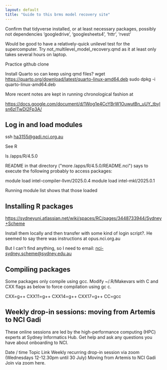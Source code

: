 ```yaml
---
layout: default
title: "Guide to this brms model recovery site"
---
```


Confirm that tidyverse installed, or at least necessary packages, possibly not dependencies ‘googledrive’, ‘googlesheets4’, ‘httr’, ‘rvest’

Would be good to have a relatively-quick unilevel test for the supercomputer.
Try not_multilevel_model_recovery.qmd as it at least only takes several hours on laptop.

Practice github clone

Install Quarto so can keep using qmd files?
	wget https://quarto.org/download/latest/quarto-linux-amd64.deb
sudo dpkg -i quarto-linux-amd64.deb


More recent notes are kept in running chronological fashion at

https://docs.google.com/document/d/1Wog1e4CcYBrW1OuwutBn_uUY_tbyIsn6zITwDl2Fp3A/

## Log in and load modules

ssh ha3155@gadi.nci.org.au

See R

ls /apps/R/4.5.0

README in that directory ("more /apps/R/4.5.0/README.nci")
says to execute the following probably to access packages:

module load intel-compiler-llvm/2025.0.4
module load intel-mkl/2025.0.1

Running
module list
shows that those loaded

## Installing R packages

https://sydneyuni.atlassian.net/wiki/spaces/RC/pages/3448733944/Sydney+Scheme

Install them locally and then transfer with some kind of login script?. 
He seemed to say there was instructions at opus.nci.org.au

But I can't find anything, so I need to email:
nci-sydney.scheme@sydney.edu.au



## Compiling packages

Some packages only compile using gcc.
Modify ~/.R/Makevars with C and CXX flags as below to force compilation using gc
c.

CXX=g++
CXX11=g++
CXX14=g++
CXX17=g++
CC=gcc


## Weekly drop-in sessions: moving from Artemis to NCI Gadi

These online sessions are led by the high-performance computing (HPC) experts at Sydney Informatics Hub. Get help and ask any questions you have about onboarding to NCI.

Date / time
Topic
Link
Weekly recurring drop-in session via zoom
(Wednesdays 12-12.30pm until 30 July)
Moving from Artemis to NCI Gadi
Join via zoom here.
